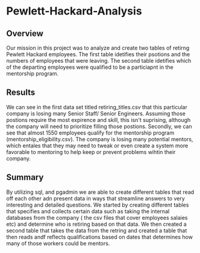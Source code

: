 # Pewlett-Hackard-Analysis
## Overview
Our mission in this project was to analyze and create two tables of retirng Pewlett Hackard employees. The first table idetifies their psotions and the numbers of employees that were leaving. The second table idetifies which of the departing employees were qualified to be a particiapnt in the mentorship program.  

## Results
We can see in the first data set titled retiring_titles.csv that this particular company is losing many Senior Staff/ Senior Engineers. Assuming those postions require the most expirence and skill, this isn't suprising, although the company will need to prioritize filling those postions. Secondly, we can see that almost 1550 employees qualify for the mentorship program (mentorship_eligibility.csv). The company is losing many potential mentors, which entales that they may need to tweak or even create a system more favorable to mentoring to help keep or prevent problems wihtin their company. 

## Summary 
By utilizing sql, and pgadmin we are able to create different tables that read off each other adn present data in ways that streamline answers to very interesting and detailed questions. We started by creating different tables that specifies and collects certain data such as taking the internal databases from the company ( the csv files that cover employees salaies etc) and determine who is retiring based on that data. We then created a second table that takes the data from the retring and created a table that then reads andf reflects qualifications based on dates that determines how many of those workers could be mentors. 
